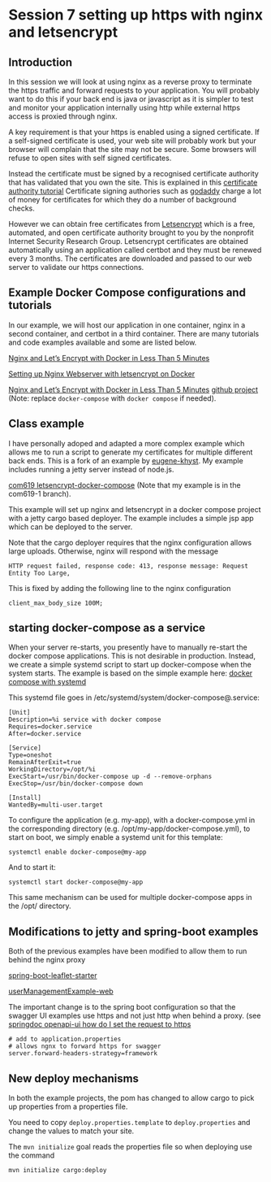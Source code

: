 # Session 7 setting up https with nginx and letsencrypt

## Introduction
In this session we will look at using nginx as a reverse proxy to terminate the https traffic and forward requests to your application. 
You will probably want to do this if your back end is java or javascript as it is simpler to test and monitor your application internally using http while external https access is proxied through nginx. 

A key requirement is that your https is enabled using a signed certificate. 
If a self-signed certificate is used, your web site will probably work but your browser will complain that the site may not be secure. 
Some browsers will refuse to open sites with self signed certificates. 

Instead the certificate must be signed by a recognised certificate authority that has validated that you own the site.
This is explained in this [certificate authority tutorial](https://www.techtarget.com/searchsecurity/definition/certificate-authority)
Certificate signing authories such as [godaddy](https://www.godaddy.com/en-uk/web-security/ssl-certificate) charge a lot of money for certificates for which they do a number of background checks.

However we can obtain free certificates from [Letsencrypt](https://letsencrypt.org/) which is a free, automated, and open certificate authority brought to you by the nonprofit Internet Security Research Group.
Letsencrypt certificates are obtained automatically using an application called certbot and they must be renewed every 3 months. 
The certificates are downloaded and passed to our web server to validate our https connections.

## Example Docker Compose configurations and tutorials

In our example, we will host  our application in one container, nginx in a second container, and certbot in a third container.
There are many tutorials and code examples available and some are listed below.

[Nginx and Let’s Encrypt with Docker in Less Than 5 Minutes](https://pentacent.medium.com/nginx-and-lets-encrypt-with-docker-in-less-than-5-minutes-b4b8a60d3a71)

[Setting up Nginx Webserver with letsencrypt on Docker](https://phoenixnap.com/kb/letsencrypt-docker)

[Nginx and Let’s Encrypt with Docker in Less Than 5 Minutes](https://pentacent.medium.com/nginx-and-lets-encrypt-with-docker-in-less-than-5-minutes-b4b8a60d3a71) [github project](https://github.com/wmnnd/nginx-certbot) (Note: replace `docker-compose` with `docker compose` if needed).

## Class example
I have personally adoped and adapted a more complex example which allows me to run a script to generate my certificates for multiple  different back ends. 
This is a fork of an example by [eugene-khyst](https://github.com/eugene-khyst/letsencrypt-docker-compose).
My example includes running a jetty server instead of node.js.

[com619 letsencrypt-docker-compose](https://github.com/gallenc/letsencrypt-docker-compose/tree/com619-1)
(Note that my example is in the com619-1 branch). 

This example will set up nginx and letsencrypt in a docker compose project with a jetty cargo based deployer. 
The example includes a simple jsp app which can be deployed to the server.

Note that the cargo deployer requires that the nginx configuration allows large uploads. 
Otherwise, nginx will respond with the message

```
HTTP request failed, response code: 413, response message: Request Entity Too Large,
```
This is fixed by adding the following line to the nginx configuration
```
client_max_body_size 100M;
```
## starting docker-compose as a service

When your server re-starts, you presently have to manually re-start the docker compose applications. 
This is not desirable in production. 
Instead, we create a simple systemd script to start up docker-compose when the system starts. 
The example is based on the simple example here: [docker compose with systemd](https://blog.entek.org.uk/notes/2021/09/30/docker-compose-with-systemd.html)

This systemd file goes in /etc/systemd/system/docker-compose@.service:
```
[Unit]
Description=%i service with docker compose
Requires=docker.service
After=docker.service

[Service]
Type=oneshot
RemainAfterExit=true
WorkingDirectory=/opt/%i
ExecStart=/usr/bin/docker-compose up -d --remove-orphans
ExecStop=/usr/bin/docker-compose down

[Install]
WantedBy=multi-user.target
```

To configure the application (e.g. my-app), with a docker-compose.yml in the corresponding directory (e.g. /opt/my-app/docker-compose.yml), to start on boot, we simply enable a systemd unit for this template:
```
systemctl enable docker-compose@my-app
```
And to start it:
```
systemctl start docker-compose@my-app
```
This same mechanism can be used for multiple docker-compose apps in the /opt/ directory.

## Modifications to jetty and spring-boot examples
Both of the previous examples have been modified to allow them to run behind the nginx proxy

[spring-boot-leaflet-starter](../session7/spring-boot-leaflet-starter)

[userManagementExample-web](../session7/userManagementExample-web)

The important change is to the spring boot configuration so that the swagger UI examples use https and not just http when behind a proxy.
(see [springdoc openapi-ui how do I set the request to https](https://stackoverflow.com/questions/70843940/springdoc-openapi-ui-how-do-i-set-the-request-to-https)
```
# add to application.properties
# allows ngnx to forward https for swagger
server.forward-headers-strategy=framework
```

## New deploy mechanisms
In both the example projects, the pom has changed to allow cargo to pick up properties from a properties file.

You need to copy `deploy.properties.template` to `deploy.properties`  and change the values to match your site.

The `mvn initialize` goal reads the properties file so when deploying use the command

```
mvn initialize cargo:deploy
```

